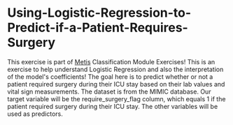 # Using-Logistic-Regression-to-Predict-if-a-Patient-Requires-Surgery
This exercise is part of [Metis](https://www.thisismetis.com/bootcamps?&utm_source=google&utm_medium=cpc&utm_campaign=metis_br_bootcamp_ext&utm_content=general&gclid=Cj0KCQiAkZKNBhDiARIsAPsk0WhzPnsBbOT2hbvv6057slEjAWK4MiHLXvgUjB82r9gIDiZl_cFodagaAuw7EALw_wcB&gclsrc=aw.ds) Classification Module Exercises!
This is an exercise to help understand Logistic Regression and also the interpretation of the model's coefficients!
The goal here is to predict whether or not a patient required surgery during their ICU stay based on their lab values and vital sign measurements.
The dataset is from the MIMIC database. Our target variable will be the require_surgery_flag column, which equals 1 if the patient required surgery during their ICU stay.
The other variables will be used as predictors.
